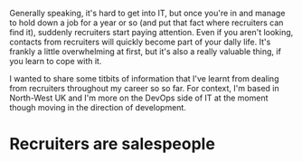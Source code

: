 Generally speaking, it's hard to get into IT, but once you're in and manage to hold down a job for a year or so (and put that fact where recruiters can find it), suddenly recruiters start paying attention. Even if you aren't looking, contacts from recruiters will quickly become part of your dally life. It's frankly a little overwhelming at first, but it's also a really valuable thing, if you learn to cope with it. 

I wanted to share some titbits of information that I've learnt from dealing from recruiters throughout my career so so far. For context, I'm based in North-West UK and I'm more on the DevOps side of IT at the moment though moving in the direction of development.

# Recruiters are salespeople

# 
